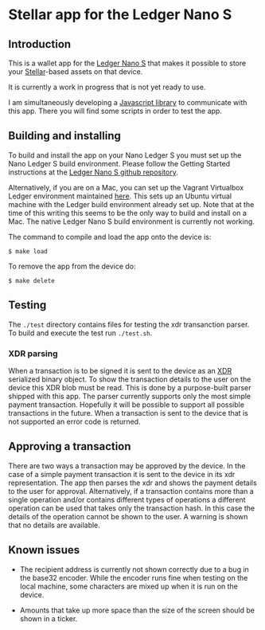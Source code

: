 # Stellar app for the Ledger Nano S

## Introduction

This is a wallet app for the [Ledger Nano S](https://www.ledgerwallet.com/products/ledger-nano-s) that makes it possible to store your [Stellar](https://www.stellar.org/)-based assets on that device.

It is currently a work in progress that is not yet ready to use.

I am simultaneously developing a [Javascript library](https://github.com/lenondupe/stellar-ledger-api) to communicate with this app. There you will find some scripts in order to test the app.

## Building and installing

To build and install the app on your Nano Ledger S you must set up the Nano Ledger S build environment. Please follow the Getting Started instructions at the [Ledger Nano S github repository](https://github.com/LedgerHQ/ledger-nano-s).

Alternatively, if you are on a Mac, you can set up the Vagrant Virtualbox Ledger environment maintained [here](https://github.com/fix/ledger-vagrant). This sets up an Ubuntu virtual machine with the Ledger build environment already set up. Note that at the time of this writing this seems to be the only way to build and install on a Mac. The native Ledger Nano S build environment is currently not working.

The command to compile and load the app onto the device is:

```$ make load```

To remove the app from the device do:

```$ make delete```

## Testing

The `./test` directory contains files for testing the xdr transanction parser. To build and execute the test run `./test.sh`.

### XDR parsing

When a transaction is to be signed it is sent to the device as an [XDR](https://tools.ietf.org/html/rfc1832) serialized binary object. To show the transaction details to the user on the device this XDR blob must be read. This is done by a purpose-built parser shipped with this app. The parser currently supports only the most simple payment transaction. Hopefully it will be possible to support all possible transactions in the future. When a transaction is sent to the device that is not supported an error code is returned.

## Approving a transaction

There are two ways a transaction may be approved by the device. In the case of a simple payment transaction it is sent to the device in its xdr representation. The app then parses the xdr and shows the payment details to the user for approval.
Alternatively, if a transaction contains more than a single operation and/or contains different types of operations a different operation can be used that takes only the transaction hash. In this case the details of the operation cannot be shown to the user. A warning is shown that no details are available.

## Known issues

* The recipient address is currently not shown correctly due to a bug in the base32 encoder. While the encoder runs fine when testing on the local machine, some characters are mixed up when it is run on the device.

* Amounts that take up more space than the size of the screen should be shown in a ticker.
